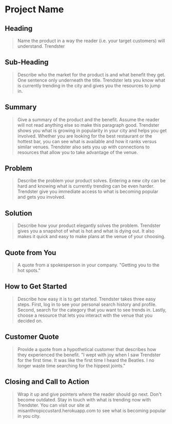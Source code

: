 # Project Name #

<!--
> This material was originally posted [here](http://www.quora.com/What-is-Amazons-approach-to-product-development-and-product-management). It is reproduced here for posterities sake.

There is an approach called "working backwards" that is widely used at Amazon. They work backwards from the customer, rather than starting with an idea for a product and trying to bolt customers onto it. While working backwards can be applied to any specific product decision, using this approach is especially important when developing new products or features.

For new initiatives a product manager typically starts by writing an internal press release announcing the finished product. The target audience for the press release is the new/updated product's customers, which can be retail customers or internal users of a tool or technology. Internal press releases are centered around the customer problem, how current solutions (internal or external) fail, and how the new product will blow away existing solutions.

If the benefits listed don't sound very interesting or exciting to customers, then perhaps they're not (and shouldn't be built). Instead, the product manager should keep iterating on the press release until they've come up with benefits that actually sound like benefits. Iterating on a press release is a lot less expensive than iterating on the product itself (and quicker!).

If the press release is more than a page and a half, it is probably too long. Keep it simple. 3-4 sentences for most paragraphs. Cut out the fat. Don't make it into a spec. You can accompany the press release with a FAQ that answers all of the other business or execution questions so the press release can stay focused on what the customer gets. My rule of thumb is that if the press release is hard to write, then the product is probably going to suck. Keep working at it until the outline for each paragraph flows.

Oh, and I also like to write press-releases in what I call "Oprah-speak" for mainstream consumer products. Imagine you're sitting on Oprah's couch and have just explained the product to her, and then you listen as she explains it to her audience. That's "Oprah-speak", not "Geek-speak".

Once the project moves into development, the press release can be used as a touchstone; a guiding light. The product team can ask themselves, "Are we building what is in the press release?" If they find they're spending time building things that aren't in the press release (overbuilding), they need to ask themselves why. This keeps product development focused on achieving the customer benefits and not building extraneous stuff that takes longer to build, takes resources to maintain, and doesn't provide real customer benefit (at least not enough to warrant inclusion in the press release).
 -->

## Heading ##
  > Name the product in a way the reader (i.e. your target customers) will understand.
  Trendster

## Sub-Heading ##
  > Describe who the market for the product is and what benefit they get. One sentence only underneath the title.
  Trendster lets you know what is currently trending in the city and gives you the resources to jump in.

## Summary ##
  > Give a summary of the product and the benefit. Assume the reader will not read anything else so make this paragraph good.
  Trendster shows you what is growing in popularity in your city and helps you get involved. Whether you are looking for the best restaurant or the hottest bar, you can see what is available and how it ranks versus similar venues. Trendster also sets you up with connections to resources that allow you to take advantage of the venue.

## Problem ##
  > Describe the problem your product solves.
  Entering a new city can be hard and knowing what is currently trending can be even harder. Trendster give you immediate access to what is becoming popular and gets you involved.

## Solution ##
  > Describe how your product elegantly solves the problem.
  Trendster gives you a snapshot of what is hot and what is dying out. It also makes it quick and easy to make plans at the venue of your choosing.

## Quote from You ##
  > A quote from a spokesperson in your company.
  "Getting you to the hot spots."

## How to Get Started ##
  > Describe how easy it is to get started.
  Trendster takes three easy steps. First, log in to see your personal search history and profile. Second, search for the category that you want to see trends in. Lastly, choose a resource that lets you interact with the venue that you decided on.

## Customer Quote ##
  > Provide a quote from a hypothetical customer that describes how they experienced the benefit.
  "I wept with joy when I saw Trendster for the first time. It was like the first time I heard the Beatles. I no longer waste time searching for the hippest joints."

## Closing and Call to Action ##
  > Wrap it up and give pointers where the reader should go next.
  Don't become outdated. Stay in touch with what is trending now with Trendster. You can visit our site at misanthropiccustard.herokuapp.com to see what is becoming popular in you city.
